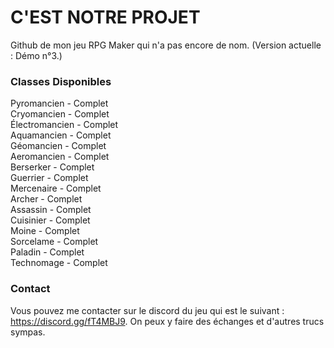# C'EST NOTRE PROJET
Github de mon jeu RPG Maker qui n'a pas encore de nom. (Version actuelle : Démo n°3.)

### Classes Disponibles
Pyromancien - Complet  
Cryomancien - Complet  
Électromancien - Complet  
Aquamancien - Complet  
Géomancien - Complet  
Aeromancien - Complet  
Berserker - Complet  
Guerrier - Complet  
Mercenaire - Complet  
Archer - Complet  
Assassin - Complet    
Cuisinier - Complet  
Moine - Complet  
Sorcelame - Complet  
Paladin - Complet  
Technomage - Complet  

### Contact
Vous pouvez me contacter sur le discord du jeu qui est le suivant : https://discord.gg/fT4MBJ9. On peux y faire des échanges et d'autres trucs sympas.
